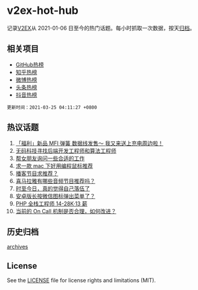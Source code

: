 # v2ex-hot-hub

 记录[V2EX](https://www.v2ex.com/)从 2021-01-06 日至今的热门话题。每小时抓取一次数据，按天[归档](archives)。
 
 ## 相关项目

- [GitHub热榜](https://github.com/lonnyzhang423/github-hot-hub)
- [知乎热榜](https://github.com/lonnyzhang423/zhihu-hot-hub)
- [微博热榜](https://github.com/lonnyzhang423/weibo-hot-hub)
- [头条热榜](https://github.com/lonnyzhang423/toutiao-hot-hub)
- [抖音热榜](https://github.com/lonnyzhang423/douyin-hot-hub)


 `更新时间：2021-03-25 04:11:27 +0800`

## 热议话题

1. [「福利」新品 MFI 弹簧 数据线发售～ 我又来送上充电周边啦！](https://www.v2ex.com/t/764624)
1. [无码科技寻找后端开发工程师和算法工程师](https://www.v2ex.com/t/764662)
1. [帮女朋友询问一些合适的工作](https://www.v2ex.com/t/764478)
1. [求一款 mac 下好用编程鼠标推荐](https://www.v2ex.com/t/764509)
1. [播客节目求推荐？](https://www.v2ex.com/t/764522)
1. [喜马拉雅有哪些音频节目推荐吗？](https://www.v2ex.com/t/764483)
1. [时至今日，真的觉得自己落伍了](https://www.v2ex.com/t/764683)
1. [安卓版长按微信图标弹出菜单了？](https://www.v2ex.com/t/764504)
1. [PHP 全栈工程师 14-28K·13 薪](https://www.v2ex.com/t/764601)
1. [当前的 On Call 机制是否合理，如何改进？](https://www.v2ex.com/t/764466)

## 历史归档

[archives](archives)

## License

See the [LICENSE](LICENSE) file for license rights and limitations (MIT).
